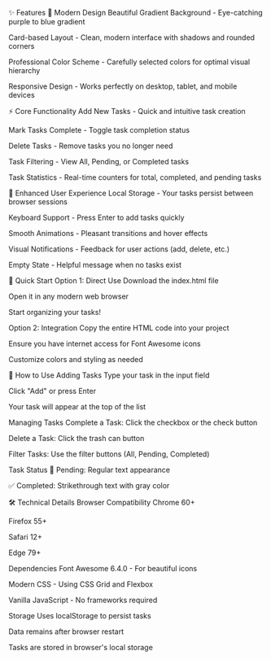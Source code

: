 ✨ Features
🎨 Modern Design
Beautiful Gradient Background - Eye-catching purple to blue gradient

Card-based Layout - Clean, modern interface with shadows and rounded corners

Professional Color Scheme - Carefully selected colors for optimal visual hierarchy

Responsive Design - Works perfectly on desktop, tablet, and mobile devices

⚡ Core Functionality
Add New Tasks - Quick and intuitive task creation

Mark Tasks Complete - Toggle task completion status

Delete Tasks - Remove tasks you no longer need

Task Filtering - View All, Pending, or Completed tasks

Task Statistics - Real-time counters for total, completed, and pending tasks

🔄 Enhanced User Experience
Local Storage - Your tasks persist between browser sessions

Keyboard Support - Press Enter to add tasks quickly

Smooth Animations - Pleasant transitions and hover effects

Visual Notifications - Feedback for user actions (add, delete, etc.)

Empty State - Helpful message when no tasks exist

🚀 Quick Start
Option 1: Direct Use
Download the index.html file

Open it in any modern web browser

Start organizing your tasks!

Option 2: Integration
Copy the entire HTML code into your project

Ensure you have internet access for Font Awesome icons

Customize colors and styling as needed

📱 How to Use
Adding Tasks
Type your task in the input field

Click "Add" or press Enter

Your task will appear at the top of the list

Managing Tasks
Complete a Task: Click the checkbox or the check button

Delete a Task: Click the trash can button

Filter Tasks: Use the filter buttons (All, Pending, Completed)

Task Status
🔵 Pending: Regular text appearance

✅ Completed: Strikethrough text with gray color

🛠️ Technical Details
Browser Compatibility
Chrome 60+

Firefox 55+

Safari 12+

Edge 79+

Dependencies
Font Awesome 6.4.0 - For beautiful icons

Modern CSS - Using CSS Grid and Flexbox

Vanilla JavaScript - No frameworks required

Storage
Uses localStorage to persist tasks

Data remains after browser restart

Tasks are stored in browser's local storage